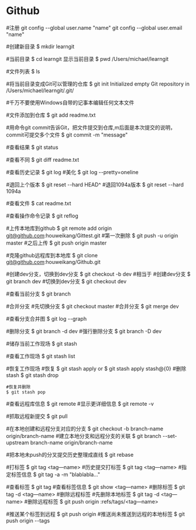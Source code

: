 # Github
#注册
git config --global user.name "name"
git config --global user.email "name"

#创建新目录
$ mkdir learngit

#当前目录
$ cd learngit
显示当前目录
$ pwd
/Users/michael/learngit

#文件列表
$ ls

#将当前目录变成Git可以管理的仓库
$ git init
Initialized empty Git repository in /Users/michael/learngit/.git/

#千万不要使用Windows自带的记事本编辑任何文本文件

#文件添加到仓库
$ git add readme.txt

#用命令git commit告诉Git，把文件提交到仓库,m后面是本次提交的说明，commit可提交多个文件
$ git commit -m "message"

#查看结果
$ git status

#查看不同
$ git diff readme.txt

#查看历史记录
$ git log
#美化
$ git log --pretty=oneline

#退回上个版本
$ git reset --hard HEAD^
#退回1094a版本
$ git reset --hard 1094a

#查看文件
$ cat readme.txt

#查看操作命令记录
$ git reflog

#上传本地库到github
$ git remote add origin git@github.com:houweikang/Gittest.git
#第一次删除
$ git push -u origin master
#之后上传
$ git push origin master

#克隆github远程库到本地库
$ git clone git@github.com:houweikang/Github.git

#创建dev分支，切换到dev分支
$ git checkout -b dev
#相当于
#创建dev分支
$ git branch dev
#切换到dev分支
$ git checkout dev

#查看当前分支
$ git branch

#合并分支
#先切换分支
$ git checkout master
#合并分支
$ git merge dev

#查看分支合并图
$ git log --graph

#删除分支
$ git branch -d dev
	#强行删除分支
	$ git branch -D dev

#储存当前工作现场
$ git stash

#查看工作现场
$ git stash list

#恢复工作现场
	#恢复
	$ git stash apply    or    $ git stash apply stash@{0}
	#删除stash
	$ git stash drop
	
	#恢复并删除
	$ git stash pop
	
#查看远程库信息
$ git remote
	#显示更详细信息
	$ git remote -v

#抓取远程新提交
$ git pull

#在本地创建和远程分支对应的分支
$ git checkout -b branch-name origin/branch-name
#建立本地分支和远程分支的关联
$ git branch --set-upstream branch-name origin/branch-name

#把本地未push的分叉提交历史整理成直线
$ git rebase

#打标签
$ git tag <tag—name>
	#历史提交打标签
	$ git tag <tag—name> <commit id>
	#指定标签信息
	$ git tag -a <tagname> -m "blablabla..."

#查看标签
$ git tag
#查看标签信息
$ git show <tag—name>
#删除标签
$ git tag -d <tag—name>
#删除远程标签
	#先删除本地标签
	$ git tag -d <tag—name>
	#删除远程标签
	$ git push origin :refs/tags/<tag—name>

#推送某个标签到远程
$ git push origin <tagname>
#推送尚未推送到远程的本地标签
$ git push origin --tags





